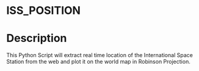 # ISS_POSITION

# Description
This Python Script will extract real time location of the International Space Station 
from the web and plot it on the world map in Robinson Projection.
